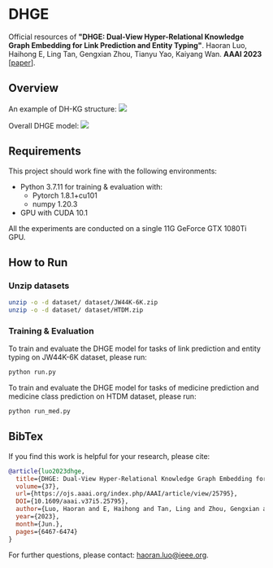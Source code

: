 # DHGE
Official resources of **"DHGE: Dual-View Hyper-Relational Knowledge Graph Embedding for Link Prediction and Entity Typing"**. Haoran Luo, Haihong E, Ling Tan, Gengxian Zhou, Tianyu Yao, Kaiyang Wan. **AAAI 2023** \[[paper](https://doi.org/10.1609/aaai.v37i5.25795)\].

## Overview
An example of DH-KG structure:
![](./figs/F2.drawio.png)

Overall DHGE model:
![](./figs/F3.drawio.png)

## Requirements
This project should work fine with the following environments:

- Python 3.7.11 for training & evaluation with:
    -  Pytorch 1.8.1+cu101
    -  numpy 1.20.3
- GPU with CUDA 10.1

All the experiments are conducted on a single 11G GeForce GTX 1080Ti GPU.


## How to Run


### Unzip datasets


```bash
unzip -o -d dataset/ dataset/JW44K-6K.zip
unzip -o -d dataset/ dataset/HTDM.zip
```

### Training & Evaluation

To train and evaluate the DHGE model for tasks of link prediction and entity typing on JW44K-6K dataset, please run:

```bash
python run.py
```

To train and evaluate the DHGE model for tasks of medicine prediction and medicine class prediction on HTDM dataset, please run:

```bash
python run_med.py
```

## BibTex

If you find this work is helpful for your research, please cite:

```bibtex
@article{luo2023dhge, 
  title={DHGE: Dual-View Hyper-Relational Knowledge Graph Embedding for Link Prediction and Entity Typing}, 
  volume={37}, 
  url={https://ojs.aaai.org/index.php/AAAI/article/view/25795}, 
  DOI={10.1609/aaai.v37i5.25795}, 
  author={Luo, Haoran and E, Haihong and Tan, Ling and Zhou, Gengxian and Yao, Tianyu and Wan, Kaiyang}, 
  year={2023}, 
  month={Jun.}, 
  pages={6467-6474} 
}
```

For further questions, please contact: haoran.luo@ieee.org.
